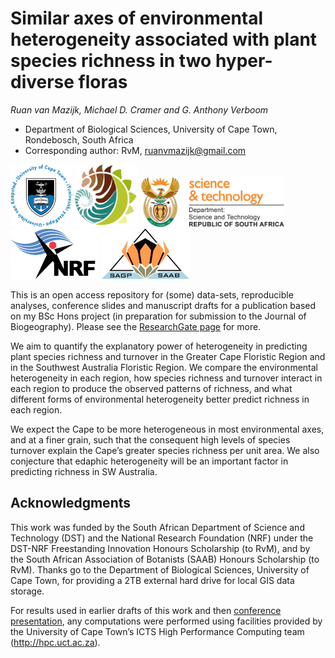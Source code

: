 Similar axes of environmental heterogeneity associated with plant
species richness in two hyper-diverse floras
================

*Ruan van Mazijk, Michael D. Cramer and G. Anthony Verboom*

  - Department of Biological Sciences, University of Cape Town,
    Rondebosch, South Africa
  - Corresponding author: RvM, <ruanvmazijk@gmail.com>

<p>

<img src="logos/UCT-logo.png"       height="100" />
<img src="logos/BIO-logo.png"       height="100" />
<img src="logos/DST-logo.png"       height="80"  />
<img src="logos/NRF-logo.png"       height="80"  />
<img src="logos/SAAB-logo.png"      height="80"  />

</p>

This is an open access repository for (some) data-sets, reproducible
analyses, conference slides and manuscript drafts for a publication
based on my BSc Hons project (in preparation for submission to the
Journal of Biogeography). Please see the [ResearchGate
page](https://www.researchgate.net/project/Plant-species-richness-turnover-environmental-heterogeneity-in-the-Cape-and-SW-Australia)
for more.

We aim to quantify the explanatory power of heterogeneity in predicting
plant species richness and turnover in the Greater Cape Floristic Region
and in the Southwest Australia Floristic Region. We compare the
environmental heterogeneity in each region, how species richness and
turnover interact in each region to produce the observed patterns of
richness, and what different forms of environmental heterogeneity better
predict richness in each region.

We expect the Cape to be more heterogeneous in most environmental axes,
and at a finer grain, such that the consequent high levels of species
turnover explain the Cape’s greater species richness per unit area. We
also conjecture that edaphic heterogeneity will be an important factor
in predicting richness in SW Australia.

## Acknowledgments

This work was funded by the South African Department of Science and
Technology (DST) and the National Research Foundation (NRF) under the
DST-NRF Freestanding Innovation Honours Scholarship (to RvM), and by the
South African Association of Botanists (SAAB) Honours Scholarship (to
RvM). Thanks go to the Department of Biological Sciences, University of
Cape Town, for providing a 2TB external hard drive for local GIS data
storage.

For results used in earlier drafts of this work and then [conference
presentation](SAAB-AMA-SASSB-2019-talk), any computations were performed
using facilities provided by the University of Cape Town’s ICTS High
Performance Computing team (<http://hpc.uct.ac.za>).

